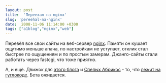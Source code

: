 ```yaml
---
layout: post
title:  'Переехал на nginx'
slug: 'pereehal-na-nginx'
date:  2008-11-06 11:14:00 +0300
tags: ["a1blog","nginx","web"]
---
```


Перевёл все свои сайты на веб-сервер [nginx](http://sysoev.ru/nginx/). Памяти он кушает ощутимо меньше апача, по настройкам не уступает, отклик стал быстрее по ощущениям и по простым замерам. Джанго-сайты стали работать через fastcgi, что тоже приятно.

А, и ещё. Движок для [этого блога](/blog/) и [Спелых Абрикос](/ra/) - то, что [лежит на гуглокоде](http://code.google.com/p/a1blog/). Бета ожидается.

